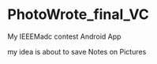 # PhotoWrote_final_VC

My IEEEMadc contest Android App 

my idea is about to save Notes on Pictures 

